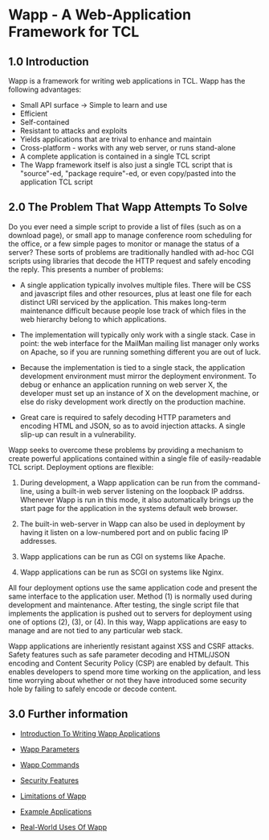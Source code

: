 Wapp - A Web-Application Framework for TCL
==========================================

1.0 Introduction
----------------

Wapp is a framework for writing web applications in TCL.
Wapp has the following advantages:

  *   Small API surface &rarr; Simple to learn and use
  *   Efficient
  *   Self-contained
  *   Resistant to attacks and exploits
  *   Yields applications that are trival to enhance and maintain
  *   Cross-platform - works with any web server, or runs stand-alone
  *   A complete application is contained in a single TCL script
  *   The Wapp framework itself is also just a single TCL script
      that is "source"-ed, "package require"-ed, 
      or even copy/pasted into the application TCL script


2.0 The Problem That Wapp Attempts To Solve
-------------------------------------------

Do you ever need
a simple script to provide a list of files (such as on a download page),
or small app to manage conference room scheduling for the office, or
a few simple pages to monitor or manage the status of a server?
These sorts of problems are traditionally handled with ad-hoc
CGI scripts using libraries that decode the HTTP request and
safely encoding the reply.  This presents a number of problems:

  *   A single application typically involves multiple files.  There
      will be CSS and javascript files and other resources, plus at
      least one file for each distinct URI serviced by the application.
      This makes long-term maintenance difficult because people lose
      track of which files in the web hierarchy belong to which applications.

  *   The implementation will typically only work with a single
      stack.  Case in point:  the web interface for the MailMan
      mailing list manager only works on Apache, so if you are running
      something different you are out of luck.

  *   Because the implementation is tied to a single stack, the
      application development environment must mirror the deployment
      environment.  To debug or enhance an application running on
      web server X, the developer must set up an instance of X on the
      development machine, or else do risky development work directly
      on the production machine.

  *   Great care is required to safely decoding HTTP parameters and
      encoding HTML and JSON, so as to avoid injection attacks.
      A single slip-up can result in a vulnerability.

Wapp seeks to overcome these problems by providing a mechanism to create
powerful applications contained within a single file of easily-readable
TCL script.  Deployment options are flexible:

  1.  During development, a Wapp application can be run from the
      command-line, using a built-in web server listening on the
      loopback IP addrss.  Whenever Wapp is run in this mode, it
      also automatically brings up the start page for the application
      in the systems default web browser.

  2.  The built-in web-server in Wapp can also be used in deployment
      by having it listen on a low-numbered port and on public facing
      IP addresses.

  3.  Wapp applications can be run as CGI on systems like Apache.

  4.  Wapp applications can be run as SCGI on systems like Nginx.

All four deployment options use the same application code and present the
same interface to the application user.  Method (1) is normally used during
development and maintenance.  After testing, the single script file
that implements
the application is pushed out to servers for deployment using one of 
options (2), (3), or (4).  In this way, Wapp applications are easy to 
manage and are not tied to any particular web stack.

Wapp applications are inheriently resistant against XSS and CSRF attacks.
Safety features such as safe parameter decoding and HTML/JSON encoding and
Content Security Policy (CSP) are enabled by default.  This enables
developers to spend more time working on the application, and less
time worrying about whether or not they have introduced some security
hole by failing to safely encode or decode content.

3.0 Further information
-----------------------

  *  [Introduction To Writing Wapp Applications](docs/intro.md)

  *  [Wapp Parameters](docs/params.md)

  *  [Wapp Commands](docs/commands.md)

  *  [Security Features](docs/security.md)

  *  [Limitations of Wapp](docs/limitations.md)

  *  [Example Applications](/file/examples)

  *  [Real-World Uses Of Wapp](docs/usageexamples.md)
